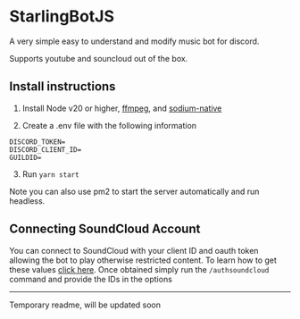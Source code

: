 # StarlingBotJS

A very simple easy to understand and modify music bot for discord.

Supports youtube and souncloud out of the box.

## Install instructions

1. Install Node v20 or higher, [ffmpeg](https://www.ffmpeg.org/download.html), and [sodium-native](https://www.npmjs.com/package/sodium-native)

2. Create a .env file with the following information

```
DISCORD_TOKEN=
DISCORD_CLIENT_ID=
GUILDID=
```

3. Run `yarn start`

Note you can also use pm2 to start the server automatically and run headless.

## Connecting SoundCloud Account

You can connect to SoundCloud with your client ID and oauth token allowing the bot to play otherwise restricted content. To learn how to get these values [click here](https://github.com/Tenpi/soundcloud.ts#getting-started). Once obtained simply run the `/authsoundcloud` command and provide the IDs in the options

---

Temporary readme, will be updated soon
